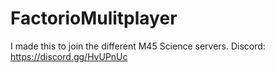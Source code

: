 # FactorioMulitplayer
I made this to join the different M45 Science servers.
Discord: https://discord.gg/HvUPnUc
